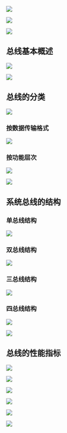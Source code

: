  ![](images/{5E65C512-9269-44A1-A411-5D5E10581755}.png)

![](images/{49430042-19EB-45FA-BF05-976814B3887C}.png)

![](images/{42EFD365-2342-4009-99B5-E7BF42F77E61}.png)

## 总线基本概述

![](images/{36AF0D34-2F74-4C7C-BF2A-9E3B4F2EB8D1}.png)

![](images/{EB42C593-7480-409C-B387-720AB9FFB02E}.png)

## 总线的分类

![](images/{376025D2-4D87-4133-ADB2-8898CB8EC929}.png)
### 按数据传输格式

![](images/{EC446360-1FBD-4512-9D10-F0F97E78FCC2}.png)

### 按功能层次

![](images/{EF54C325-676F-4757-8867-FDE4F7103B1D}.png)

![](images/{93D5069B-29C2-41DD-83AC-1B7E864A1584}.png)
## 系统总线的结构

### 单总线结构

![](images/{035E152C-39A1-44F2-A318-2DE68EE29DA5}.png)

### 双总线结构

![](images/{3CA6E383-4CF9-48B5-AD16-870475503EFF}.png)

### 三总线结构

![](images/{DF8D1EB5-3098-4FF9-AA4F-15AB31378625}.png)

### 四总线结构
 ![](images/{36CEE94A-E2E5-4E01-8783-1E17228EF819}.png)

![](images/{6262734C-4B57-4B3E-9679-7A1AFE7FE6CC}.png)
## 总线的性能指标

![](images/{B86861D1-8870-4BC8-B173-2E69D85E27A3}.png)

![](images/{67456A71-DB0C-4FC2-82F8-69124F766411}.png)

![](images/{41012721-7890-4CD9-BF4D-4CE6AB45AA9C}.png)

![](images/{45889A41-5A0D-44FE-BD39-DA085EB8BBC9}.png)

![](images/{08E26D43-AE18-409A-BABC-17BD75326A48}.png)

![](images/{39D43319-B085-412D-B625-3A92C94442DC}.png)